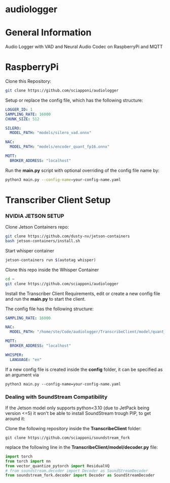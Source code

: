 # audiologger

# General Information
Audio Logger with VAD and Neural Audio Codec on RaspberryPi and MQTT
# RaspberryPi

Clone this Repository:
```bash
git clone https://github.com/sciapponi/audiologger
```
Setup or replace the config file, which has the following structure:
```yaml
LOGGER_ID: 1
SAMPLING_RATE: 16000
CHUNK_SIZE: 512

SILERO:
  MODEL_PATH: "models/silero_vad.onnx"

NAC:
  MODEL_PATH: "models/encoder_quant_fp16.onnx"

MQTT:
  BROKER_ADDRESS: "localhost"
```

Run the **main.py** script with optional overriding of the config file name by:

```bash
python3 main.py --config-name=your-config-name.yaml
```
# Transcriber Client Setup
### NVIDIA JETSON SETUP

Clone Jetson Containers repo:
```bash
git clone https://github.com/dusty-nv/jetson-containers
bash jetson-containers/install.sh
```
Start whisper container
```bash
jetson-containers run $(autotag whisper)
```
Clone this repo inside the Whisper Container
```bash
cd ~
git clone https://github.com/sciapponi/audiologger
```

Install the Transcriber Client Requirements, edit or create a new config file and run the **main.py** to start the client.

The config file has the following structure:

```yaml
SAMPLING_RATE: 16000

NAC:
  MODEL_PATH: "/home/ste/Code/audiologger/TranscribeClient/model/quant_decoder_components.ckpt"

MQTT:
  BROKER_ADDRESS: "localhost"

WHISPER:
  LANGUAGE: "en"
```

If a new config file is created inside the **config** folder, it can be specified as an argument via

```
python3 main.py --config-name=your-config-name.yaml
```
### Dealing with SoundStream Compatibility

If the Jetson model only supports python<3.10 (due to JetPack being version <=5) it won't be able to install SoundStream trough PIP, to get around it:

Clone the following repository inside the **TranscribeClient** folder:
```
git clone https://github.com/sciapponi/soundstream_fork
```

replace the following line in the **TranscribeClient/model/decoder.py** file:

```python
import torch
from torch import nn
from vector_quantize_pytorch import ResidualVQ
# from soundstream.decoder import Decoder as SoundStreamDecoder
from soundstream_fork.decoder import Decoder as SoundStreamDecoder
```




